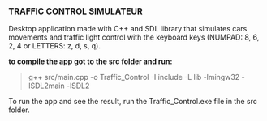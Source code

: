 ### **TRAFFIC CONTROL SIMULATEUR**
Desktop application made with C++ and SDL library that simulates cars movements and traffic light control with the keyboard keys (NUMPAD: 8, 6, 2, 4 or LETTERS: z, d, s, q).

**to compile the app got to the src folder and run:**
> g++ src/main.cpp -o Traffic_Control -I include -L lib -lmingw32 -lSDL2main -lSDL2

To run the app and see the result, run the Traffic_Control.exe file in the src folder. 